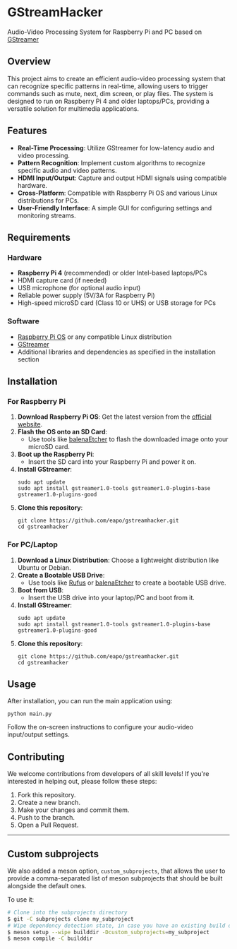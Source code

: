 # GStreamHacker
Audio-Video Processing System for Raspberry Pi and PC based on [GStreamer](https://gstreamer.freedesktop.org/)

## Overview

This project aims to create an efficient audio-video processing system that can recognize specific patterns in real-time, allowing users to trigger commands such as mute, next, dim screen, or play files. The system is designed to run on Raspberry Pi 4 and older laptops/PCs, providing a versatile solution for multimedia applications.

## Features

- **Real-Time Processing**: Utilize GStreamer for low-latency audio and video processing.
- **Pattern Recognition**: Implement custom algorithms to recognize specific audio and video patterns.
- **HDMI Input/Output**: Capture and output HDMI signals using compatible hardware.
- **Cross-Platform**: Compatible with Raspberry Pi OS and various Linux distributions for PCs.
- **User-Friendly Interface**: A simple GUI for configuring settings and monitoring streams.

## Requirements

### Hardware

- **Raspberry Pi 4** (recommended) or older Intel-based laptops/PCs
- HDMI capture card (if needed)
- USB microphone (for optional audio input)
- Reliable power supply (5V/3A for Raspberry Pi)
- High-speed microSD card (Class 10 or UHS) or USB storage for PCs

### Software

- [Raspberry Pi OS](https://www.raspberrypi.org/software/) or any compatible Linux distribution
- [GStreamer](https://gstreamer.freedesktop.org/)
- Additional libraries and dependencies as specified in the installation section

## Installation

### For Raspberry Pi

1. **Download Raspberry Pi OS**: Get the latest version from the [official website](https://www.raspberrypi.org/software/).
2. **Flash the OS onto an SD Card**:
   - Use tools like [balenaEtcher](https://www.balena.io/etcher/) to flash the downloaded image onto your microSD card.
3. **Boot up the Raspberry Pi**:
   - Insert the SD card into your Raspberry Pi and power it on.
4. **Install GStreamer**:
   ```
   sudo apt update
   sudo apt install gstreamer1.0-tools gstreamer1.0-plugins-base gstreamer1.0-plugins-good
   ```
5. **Clone this repository**:
   ```
   git clone https://github.com/eapo/gstreamhacker.git
   cd gstreamhacker
   ```

### For PC/Laptop

1. **Download a Linux Distribution**: Choose a lightweight distribution like Ubuntu or Debian.
2. **Create a Bootable USB Drive**:
   - Use tools like [Rufus](https://rufus.ie/) or [balenaEtcher](https://www.balena.io/etcher/) to create a bootable USB drive.
3. **Boot from USB**:
   - Insert the USB drive into your laptop/PC and boot from it.
4. **Install GStreamer**:
   ```
   sudo apt update
   sudo apt install gstreamer1.0-tools gstreamer1.0-plugins-base gstreamer1.0-plugins-good
   ```
5. **Clone this repository**:
   ```
   git clone https://github.com/eapo/gstreamhacker.git
   cd gstreamhacker
   ```

## Usage

After installation, you can run the main application using:

```
python main.py
```

Follow the on-screen instructions to configure your audio-video input/output settings.

## Contributing

We welcome contributions from developers of all skill levels! If you're interested in helping out, please follow these steps:

1. Fork this repository.
2. Create a new branch.
3. Make your changes and commit them.
4. Push to the branch.
5. Open a Pull Request.

---

## Custom subprojects

We also added a meson option, `custom_subprojects`, that allows the user
to provide a comma-separated list of meson subprojects that should be built
alongside the default ones.

To use it:

```sh
# Clone into the subprojects directory
$ git -C subprojects clone my_subproject
# Wipe dependency detection state, in case you have an existing build dir
$ meson setup --wipe builddir -Dcustom_subprojects=my_subproject
$ meson compile -C builddir
```
